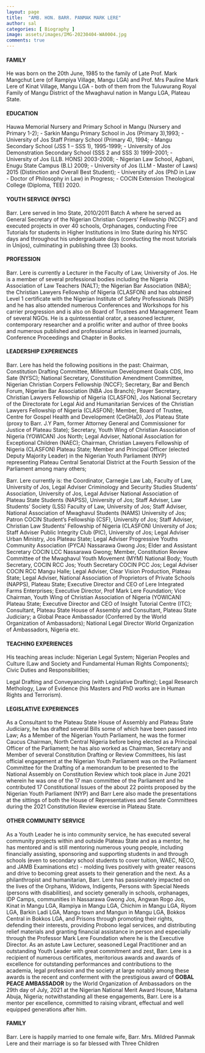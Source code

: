 ```yaml
---
layout: page
title:  "AMB. HON. BARR. PANMAK MARK LERE"
author: sal
categories: [ Biography ]
image: assets/images/IMG-20230404-WA0004.jpg
comments: true
---
```

#### FAMILY
He was born on the 20th June, 1985 to the family of Late Prof. Mark Mangchut Lere (of 
Rampiya Village, Mangu LGA) and Prof. Mrs Pauline Mark Lere of Kinat Village, Mangu
LGA - both of them from the Tuluwurang Royal Family of Mangu District of the Mwaghavul 
nation in Mangu LGA, Plateau State.

#### EDUCATION
Hauwa Memorial Nursery and Primary School in Mangu (Nursery and Primary 1-2); -
Sarkin Mangu Primary School in Jos (Primary 3),1993; - University of Jos Staff Primary 
School (Primary 4), 1994; - Mangu Secondary School (JSS 1 – SSS 1), 1995-1999; -
University of Jos Demonstration Secondary School (SSS 2 and SSS 3) 1999-2001; -
University of Jos (LLB. HONS) 2003-2008; - Nigerian Law School, Agbani, Enugu State 
Campus (B.L) 2009; - University of Jos (LLM - Master of Laws) 2015 (Distinction and Overall 
Best Student); - University of Jos (PhD in Law - Doctor of Philosophy in Law) in Progress; -
COCIN Extension Theological College (Diploma, TEE) 2020.

#### YOUTH SERVICE (NYSC)
Barr. Lere served in Imo State, 2010/2011 Batch A where he served as General Secretary 
of the Nigerian Christian Corpers’ Fellowship (NCCF) and executed projects in over 40 
schools, Orphanages, conducting Free Tutorials for students in Higher Institutions in Imo 
State during his NYSC days and throughout his undergraduate days (conducting the most 
tutorials in Unijos), culminating in publishing three (3) books.

#### PROFESSION
Barr. Lere is currently a Lecturer in the Faculty of Law, University of Jos. He is a member 
of several professional bodies including the Nigeria Association of Law Teachers (NALT); 
the Nigerian Bar Association (NBA); the Christian Lawyers Fellowship of Nigeria (CLASFON)
and has obtained Level 1 certificate with the Nigerian Institute of Safety Professionals 
(NISP) and he has also attended numerous Conferences and Workshops for his carrier 
progression and is also on Board of Trustees and Management Team of several NGOs. He 
is a quintessential orator, a seasoned lecturer, contemporary researcher and a prolific writer 
and author of three books and numerous published and professional articles in learned 
journals, Conference Proceedings and Chapter in Books.

#### LEADERSHIP EXPERIENCES
Barr. Lere has held the following positions in the past: Chairman, Constitution Drafting 
Committee, Millennium Development Goals CDS, Imo Sate (NYSC); National Secretary, 
Constitution Amendment Committee, Nigerian Christian Corpers Fellowship (NCCF); 
Secretary, Bar and Bench Forum, Nigerian Bar Association (NBA Jos Branch); Prayer 
Secretary, Christian Lawyers Fellowship of Nigeria (CLASFON), Jos National Secretary 
of the Directorate for Legal Aid and Humanitarian Services of the Christian Lawyers 
Fellowship of Nigeria (CLASFON); Member, Board of Trustee, Centre for Gospel Health 
and Development (CeGHaD), Jos Plateau State (proxy to Barr. J.Y Pam, former Attorney 
General and Commissioner for Justice of Plateau State); Secretary, Youth Wing of 
Christian Association of Nigeria (YOWICAN) Jos North; Legal Adviser, National 
Association for Exceptional Children (NAEC); Chairman, Christian Lawyers Fellowship
of Nigeria (CLASFON) Plateau State; Member and Principal Officer (elected Deputy 
Majority Leader) in the Nigerian Youth Parliament (NYP) representing Plateau Central 
Senatorial District at the Fourth Session of the Parliament among many others;

Barr. Lere currently is: the Coordinator, Carnegie Law Lab, Faculty of Law, University of 
Jos, Legal Adviser Criminology and Security Studies Students’ Association, University of 
Jos, Legal Adviser National Association of Plateau State Students (NAPSS), University of 
Jos; Staff Adviser, Law Students’ Society (LSS) Faculty of Law, University of Jos; Staff 
Adviser, National Association of Mwaghavul Students (NAMS) University of Jos; Patron 
COCIN Student’s Fellowship (CSF), University of Jos; Staff Adviser, Christian Law 
Students’ Fellowship of Nigeria (CLASFON) University of Jos; Staff Adviser Public 
Integrity Club (PIC), University of Jos; Legal Adviser Urban Ministry, Jos Plateau State; 
Legal Adviser Progressive Youths Community Association (PYCA) Nassarawa Gwong Jos; 
Elder and Assistant Secretary COCIN LCC Nassarawa Gwong; Member, Constitution 
Review Committee of the Mwaghavul Youth Movement (MYM) National Body; Youth 
Secretary, COCIN RCC Jos; Youth Secretary COCIN PCC Jos; Legal Adviser COCIN RCC 
Mangu Halle; Legal Adviser, Clear Vision Production, Plateau State; Legal Adviser, National 
Association of Proprietors of Private Schools (NAPPS), Plateau State; Executive Director 
and CEO of Lere Integrated Farms Enterprises; Executive Director, Prof Mark Lere 
Foundation; Vice Chairman, Youth Wing of Christian Association of Nigeria 
(YOWICAN) Plateau State; Executive Director and CEO of Insight Tutorial Centre (ITC);
Consultant, Plateau State House of Assembly and Consultant, Plateau State Judiciary; a 
Global Peace Ambassador (Conferred by the World Organization of Ambassadors); 
National Legal Director World Organization of Ambassadors, Nigeria etc.

#### TEACHING EXPERIENCES
His teaching areas include: Nigerian Legal System; Nigerian Peoples and Culture (Law 
and Society and Fundamental Human Rights Components); Civic Duties and Responsibilities;

Legal Drafting and Conveyancing (with Legislative Drafting); Legal 
Research Methology, Law of Evidence (his Masters and PhD works are in Human Rights 
and Terrorism).

#### LEGISLATIVE EXPERIENCES
As a Consultant to the Plateau State House of Assembly and Plateau State Judiciary, he has 
drafted several Bills some of which have been passed into Law; As a Member of the 
Nigerian Youth Parliament, he was the former Caucus Chairman, North Central Nigeria 
before being elected as a Principal Officer of the Parliament; he has also worked as 
Chairman, Secretary and Member of several Constitution Drafting or Review Committees, 
his last official engagement at the Nigerian Youth Parliament was on the Parliament 
Committee for the Drafting of a memorandum to be presented to the National Assembly 
on Constitution Review which took place in June 2021 wherein he was one of the 17 man 
committee of the Parliament and he contributed 17 Constitutional Issues of the about 22 
points proposed by the Nigerian Youth Parliament (NYP) and Barr Lere also made the 
presentations at the sittings of both the House of Representatives and Senate
Committees during the 2021 Constitution Review exercise in Plateau State.

#### OTHER COMMUNITY SERVICE
As a Youth Leader he is into community service, he has executed several community 
projects within and outside Plateau State and as a mentor, he has mentored and is still 
mentoring numerous young people, including financially assisting, sponsoring and 
supporting students in and through schools (even to secondary school students to cover 
tuition, WAEC, NECO, and JAMB Examinations etc) - molding lives positively with 
greater reasons and drive to becoming great assets to their generation and the next. As a 
philanthropist and humanitarian, Barr. Lere has passionately impacted on the lives of the 
Orphans, Widows, Indigents, Persons with Special Needs (persons with disabilities), and 
society generally in schools, orphanages, IDP Camps, communities in Nassarawa Gwong 
Jos, Angwan Rogo Jos, Kinat in Mangu LGA, Rampiya in Mangu LGA, Chichim in Mangu 
LGA, Riyom LGA, Barkin Ladi LGA, Mangu town and Mangun in Mangu LGA, Bokkos 
Central in Bokkos LGA, and Prisons through promoting their rights, defending their 
interests, providing Probono legal services, and distributing relief materials and granting 
financial assistance in person and especially through the Professor Mark Lere Foundation 
where he is the Executive Director. As an astute Law Lecturer, seasoned Legal Practitioner 
and an outstanding Youth Leader with great commitment and zest, Barr. Lere is a recipient 
of numerous certificates, meritorious awards and awards of excellence for outstanding 
performances and contributions to the academia, legal profession and the society at large 
notably among these awards is the recent and conferment with the prestigious award
of **GOBAL PEACE AMBASSADOR** by the World Organization of Ambassadors on the 29th 
day of July, 2021 at the Nigerian National Merit Award House, Maitama Abuja, Nigeria; 
notwithstanding all these engagements, Barr. Lere is a mentor per excellence, committed 
to raising vibrant, effectual and well equipped generations after him.

#### FAMILY
Barr. Lere is happily married to one female wife, Barr. Mrs. Mildred Panmak Lere and 
their marriage is so far blessed with Three Children